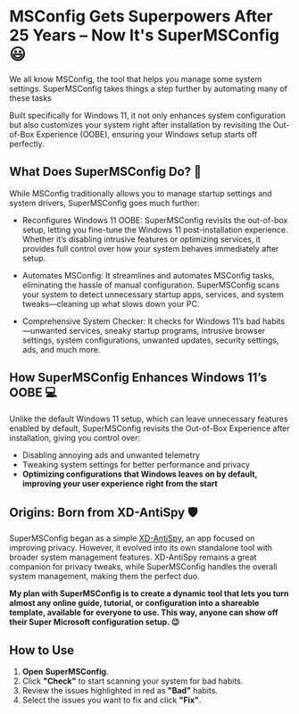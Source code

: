 # MSConfig Gets Superpowers After 25 Years – Now It's SuperMSConfig 😃

We all know MSConfig, the tool that helps you manage some system settings. SuperMSConfig takes things a step further by automating many of these tasks

Built specifically for Windows 11, it not only enhances system configuration but also customizes your system right after installation by revisiting the Out-of-Box Experience (OOBE), ensuring your Windows setup starts off perfectly.

## What Does SuperMSConfig Do? 🎯
While MSConfig traditionally allows you to manage startup settings and system drivers, SuperMSConfig goes much further:

- Reconfigures Windows 11 OOBE: SuperMSConfig revisits the out-of-box setup, letting you fine-tune the Windows 11 post-installation experience. Whether it’s disabling intrusive features or optimizing services, it provides full control over how your system behaves immediately after setup.

- Automates MSConfig: It streamlines and automates MSConfig tasks, eliminating the hassle of manual configuration. SuperMSConfig scans your system to detect unnecessary startup apps, services, and system tweaks—cleaning up what slows down your PC.

- Comprehensive System Checker: It checks for Windows 11’s bad habits—unwanted services, sneaky startup programs, intrusive browser settings, system configurations, unwanted updates, security settings, ads, and much more.

## How SuperMSConfig Enhances Windows 11’s OOBE 💻
Unlike the default Windows 11 setup, which can leave unnecessary features enabled by default, SuperMSConfig revisits the Out-of-Box Experience after installation, giving you control over:

- Disabling annoying ads and unwanted telemetry
- Tweaking system settings for better performance and privacy
- **Optimizing configurations that Windows leaves on by default, improving your user experience right from the start**


## Origins: Born from XD-AntiSpy 🛡️
SuperMSConfig began as a simple [XD-AntiSpy](https://github.com/builtbybel/xd-AntiSpy), an app focused on improving privacy. However, it evolved into its own standalone tool with broader system management features. XD-AntiSpy remains a great companion for privacy tweaks, while SuperMSConfig handles the overall system management, making them the perfect duo.

**My plan with SuperMSConfig is to create a dynamic tool that lets you turn almost any online guide, tutorial, or configuration into a shareable template, available for everyone to use. This way, anyone can show off their Super Microsoft configuration setup. 😉**

## How to Use
1. **Open** **SuperMSConfig**.
2. Click **"Check"** to start scanning your system for bad habits.
3. Review the issues highlighted in red as **"Bad"** habits.
4. Select the issues you want to fix and click **"Fix"**.


